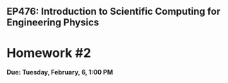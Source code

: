 ## EP476: Introduction to Scientific Computing for Engineering Physics

# Homework #2



**Due: Tuesday, February, 6, 1:00 PM**
